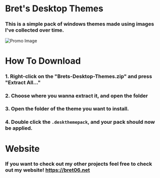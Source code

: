 # **Bret's Desktop Themes**
### This is a simple pack of windows themes made using images I've collected over time.
![Promo Image](https://cdn.bret06.net/img/themes-promo.png)

# **How To Download**
### **1.** Right-click on the "Brets-Desktop-Themes.zip" and press "Extract All..."
### **2.** Choose where you wanna extract it, and open the folder
### **3.** Open the folder of the theme you want to install.
### **4.** Double click the ``.deskthemepack``, and your pack should now be applied.

# **Website**
### If you want to check out my other projects feel free to check out my website! https://bret06.net
